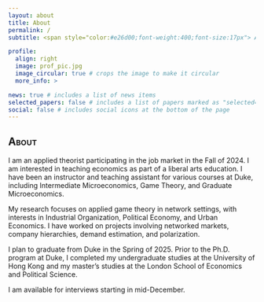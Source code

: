 ```yaml
---
layout: about
title: About
permalink: /
subtitle: <span style="color:#e26d00;font-weight:400;font-size:17px"> Applied Theory • Network Economics • Industrial Organization </span><p>Department of Economics, Duke University</p> <p>hopan [dot] shum [at] duke [dot] edu</p>

profile:
  align: right
  image: prof_pic.jpg
  image_circular: true # crops the image to make it circular
  more_info: >

news: true # includes a list of news items
selected_papers: false # includes a list of papers marked as "selected={true}"
social: false # includes social icons at the bottom of the page
---
```


<h2 style="font-variant: small-caps;">About</h2>
I am an applied theorist participating in the job market in the Fall of 2024. I am interested in teaching economics as part of a liberal arts education. I have been an instructor and teaching assistant for various courses at Duke, including Intermediate Microeconomics, Game Theory, and Graduate Microeconomics.

My research focuses on applied game theory in network settings, with interests in Industrial Organization, Political Economy, and Urban Economics. I have worked on projects involving networked markets, company hierarchies, demand estimation, and polarization.

I plan to graduate from Duke in the Spring of 2025. Prior to the Ph.D. program at Duke, I completed my undergraduate studies at the University of Hong Kong and my master’s studies at the London School of Economics and Political Science.

I am available for interviews starting in mid-December.
